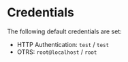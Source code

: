 # Credentials

The following default credentials are set:

* HTTP Authentication: `test` / `test`
* OTRS: `root@localhost` / `root`